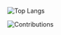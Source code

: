 ![Top Langs](https://github-readme-stats.vercel.app/api/top-langs/?username=saragarcia6123&theme=dark&show_icons=true&hide_border=true&layout=compact)

![Contributions](https://streak-stats.demolab.com?user=saragarcia6123&theme=dark&hide_border=true)
